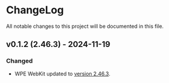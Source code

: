 # ChangeLog

All notable changes to this project will be documented in this file.

## v0.1.2 (2.46.3) - 2024-11-19

### Changed

- WPE WebKit updated to
  [version 2.46.3](https://wpewebkit.org/release/wpewebkit-2.46.3.html).
